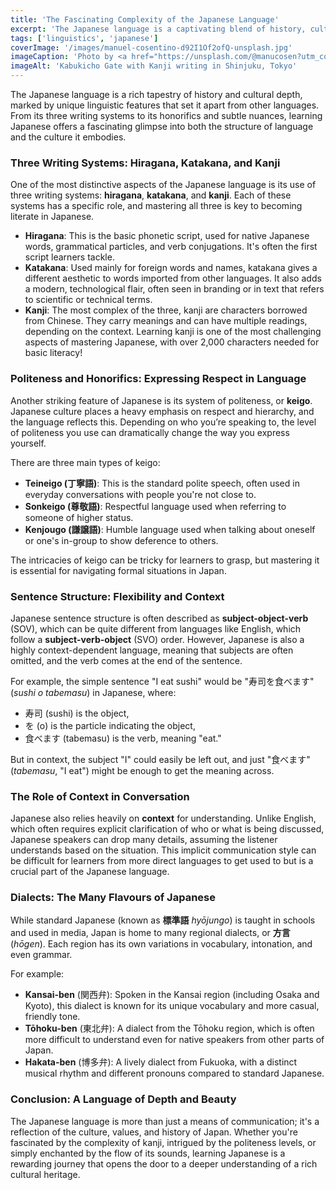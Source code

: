 ```yaml
---
title: 'The Fascinating Complexity of the Japanese Language'
excerpt: 'The Japanese language is a captivating blend of history, culture, and unique linguistic features. From its intricate writing systems to its deeply nuanced ways of expressing politeness, Japanese is a language that challenges and rewards learners in equal measure.'
tags: ['linguistics', 'japanese']
coverImage: '/images/manuel-cosentino-d92I1Of2ofQ-unsplash.jpg'
imageCaption: 'Photo by <a href="https://unsplash.com/@manucosen?utm_content=creditCopyText&utm_medium=referral&utm_source=unsplash">Manuel Cosentino</a> on <a href="https://unsplash.com/photos/shinjuku-tokyo-japan-d92I1Of2ofQ?utm_content=creditCopyText&utm_medium=referral&utm_source=unsplash">Unsplash</a>'
imageAlt: 'Kabukicho Gate with Kanji writing in Shinjuku, Tokyo'
---
```


The Japanese language is a rich tapestry of history and cultural depth, marked by unique linguistic features that set it apart from other languages. From its three writing systems to its honorifics and subtle nuances, learning Japanese offers a fascinating glimpse into both the structure of language and the culture it embodies.

### Three Writing Systems: Hiragana, Katakana, and Kanji

One of the most distinctive aspects of the Japanese language is its use of three writing systems: **hiragana**, **katakana**, and **kanji**. Each of these systems has a specific role, and mastering all three is key to becoming literate in Japanese.

- **Hiragana**: This is the basic phonetic script, used for native Japanese words, grammatical particles, and verb conjugations. It's often the first script learners tackle.
- **Katakana**: Used mainly for foreign words and names, katakana gives a different aesthetic to words imported from other languages. It also adds a modern, technological flair, often seen in branding or in text that refers to scientific or technical terms.
- **Kanji**: The most complex of the three, kanji are characters borrowed from Chinese. They carry meanings and can have multiple readings, depending on the context. Learning kanji is one of the most challenging aspects of mastering Japanese, with over 2,000 characters needed for basic literacy!

### Politeness and Honorifics: Expressing Respect in Language

Another striking feature of Japanese is its system of politeness, or **keigo**. Japanese culture places a heavy emphasis on respect and hierarchy, and the language reflects this. Depending on who you’re speaking to, the level of politeness you use can dramatically change the way you express yourself.

There are three main types of keigo:

- **Teineigo (丁寧語)**: This is the standard polite speech, often used in everyday conversations with people you're not close to.
- **Sonkeigo (尊敬語)**: Respectful language used when referring to someone of higher status.
- **Kenjougo (謙譲語)**: Humble language used when talking about oneself or one's in-group to show deference to others.

The intricacies of keigo can be tricky for learners to grasp, but mastering it is essential for navigating formal situations in Japan.

### Sentence Structure: Flexibility and Context

Japanese sentence structure is often described as **subject-object-verb** (SOV), which can be quite different from languages like English, which follow a **subject-verb-object** (SVO) order. However, Japanese is also a highly context-dependent language, meaning that subjects are often omitted, and the verb comes at the end of the sentence.

For example, the simple sentence "I eat sushi" would be "寿司を食べます" (_sushi o tabemasu_) in Japanese, where:

- 寿司 (sushi) is the object,
- を (o) is the particle indicating the object,
- 食べます (tabemasu) is the verb, meaning "eat."

But in context, the subject "I" could easily be left out, and just "食べます" (_tabemasu_, "I eat") might be enough to get the meaning across.

### The Role of Context in Conversation

Japanese also relies heavily on **context** for understanding. Unlike English, which often requires explicit clarification of who or what is being discussed, Japanese speakers can drop many details, assuming the listener understands based on the situation. This implicit communication style can be difficult for learners from more direct languages to get used to but is a crucial part of the Japanese language.

### Dialects: The Many Flavours of Japanese

While standard Japanese (known as **標準語** _hyōjungo_) is taught in schools and used in media, Japan is home to many regional dialects, or **方言** (_hōgen_). Each region has its own variations in vocabulary, intonation, and even grammar.

For example:

- **Kansai-ben** (関西弁): Spoken in the Kansai region (including Osaka and Kyoto), this dialect is known for its unique vocabulary and more casual, friendly tone.
- **Tōhoku-ben** (東北弁): A dialect from the Tōhoku region, which is often more difficult to understand even for native speakers from other parts of Japan.
- **Hakata-ben** (博多弁): A lively dialect from Fukuoka, with a distinct musical rhythm and different pronouns compared to standard Japanese.

### Conclusion: A Language of Depth and Beauty

The Japanese language is more than just a means of communication; it's a reflection of the culture, values, and history of Japan. Whether you're fascinated by the complexity of kanji, intrigued by the politeness levels, or simply enchanted by the flow of its sounds, learning Japanese is a rewarding journey that opens the door to a deeper understanding of a rich cultural heritage.
